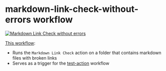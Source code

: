 # markdown-link-check-without-errors workflow

[![Markdown Link Check without errors](https://github.com/edumserrano/markdown-link-check-log-parser/actions/workflows/markdown-link-check-without-errors.yml/badge.svg)](https://github.com/edumserrano/markdown-link-check-log-parser/actions/workflows/markdown-link-check-without-errors.yml)

[This workflow](/.github/workflows/markdown-link-check-without-errors.yml):

- Runs the `Markdown Link Check` action on a folder that contains markdown files with broken links
- Serves as a trigger for the [test-action](/.github/workflows/test-action.yml) workflow
